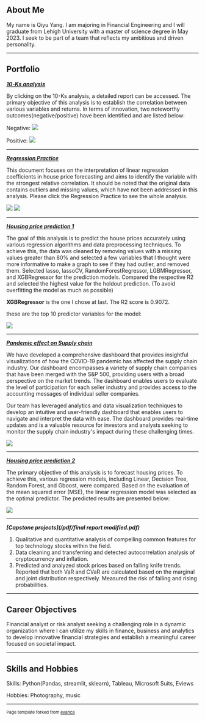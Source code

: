 ## About Me  ##

My name is Qiyu Yang. I am majoring in Financial Engineering and I will graduate from Lehigh University with a master of science degree in May 2023. I seek to be part of a team that reflects my ambitious and driven personality.

---

## Portfolio

<!-- You can link to other websites, PDFs in this repo, and other pages in this repo -->

_**[10-Ks analysis](/mid_report/report.md)**_


By clicking on the 10-Ks analysis, a detailed report can be accessed. The primary objective of this analysis is to establish the correlation between various variables and returns. In terms of innovation, two noteworthy outcomes(negative/positive) have been identified and are listed below:

Negative:
<img src="mid_report/output_21_6.png?raw=true"/>

Positive:
<img src="mid_report/output_21_7.png?raw=true"/>

---

_**[Regression Practice](/regression/regression.md)**_

This document focuses on the interpretation of linear regression coefficients in house price forecasting and aims to identify the variable with the strongest relative correlation. It should be noted that the original data contains outliers and missing values, which have not been addressed in this analysis. Please click the Regression Practice to see the whole analysis.

<img src="regression/output_20_1.png?raw=true"/>
<img src="regression/output_17_2.png?raw=true"/>

---
_**[Housing price prediction 1](/prediction_model/model.md)**_

The goal of this analysis is to predict the house prices accurately using various regression algorithms and data preprocessing techniques. To achieve this, the data was cleaned by removing values with a missing values greater than 80% and selected a few variables that I thought were more informative to make a graph to see if they had outlier, and removed them. Selected lasso, lassoCV, RandomForestRegressor, LGBMRegressor, and XGBRegressor for the prediction models. Compared the respective R2 and selected the highest value for the holdout prediction. (To avoid overfitting the model as much as possible)

**XGBRegressor** is the one I chose at last. The R2 score is 0.9072.

these are the top 10 predictor variables for the model:

<img src="prediction_model/output_5_0.png?raw=true"/>

---

_**[Pandemic effect on Supply chain](https://jerseyk-final-project-sunset-website-welcome-eoomf2.streamlit.app/)**_   

We have developed a comprehensive dashboard that provides insightful visualizations of how the COVID-19 pandemic has affected the supply chain industry. Our dashboard encompasses a variety of supply chain companies that have been merged with the S&P 500, providing users with a broad perspective on the market trends. The dashboard enables users to evaluate the level of participation for each seller industry and provides access to the accounting messages of individual seller companies. 

Our team has leveraged analytics and data visualization techniques to develop an intuitive and user-friendly dashboard that enables users to navigate and interpret the data with ease. The dashboard provides real-time updates and is a valuable resource for investors and analysts seeking to monitor the supply chain industry's impact during these challenging times.

<img src="images/dashboard.png?raw=true"/>

---

_**[Housing price prediction 2](/other_regression/Final_hand.md)**_

The primary objective of this analysis is to forecast housing prices. To achieve this, various regression models, including Linear, Decision Tree, Random Forest, and Gboost, were compared. Based on the evaluation of the mean squared error (MSE), the linear regression model was selected as the optimal predictor. The predicted results are presented below:

<img src="other_regression/output_55_1.png?raw=true"/>

---

_**[Capstone projects](/pdf/final report modified.pdf)**_
                                                     
1. Qualitative and quantitative analysis of compelling common features for top technology stocks within the field.
2. Data cleaning and transferring and detected autocorrelation analysis of cryptocurrency and inflation.
3. Predicted and analyzed stock prices based on falling knife trends. Reported that both VaR and CVaR are calculated based on the marginal and joint distribution respectively. Measured the risk of falling and rising probabilities.
                                       
---
                                         
## Career Objectives

Financial analyst or risk analyst seeking a challenging role in a dynamic organization where I can utilize my skills in finance, business and analytics to develop innovative financial strategies and establish a meaningful career focused on societal impact.


---

## Skills and Hobbies

Skills: Python(Pandas, streamlit, sklearn), Tableau, Microsoft Suits, Eviews

Hobbies: Photography, music


---
<p style="font-size:11px">Page template forked from <a href="https://github.com/evanca/quick-portfolio">evanca</a></p>
<!-- Remove above link if you don't want to attibute -->
